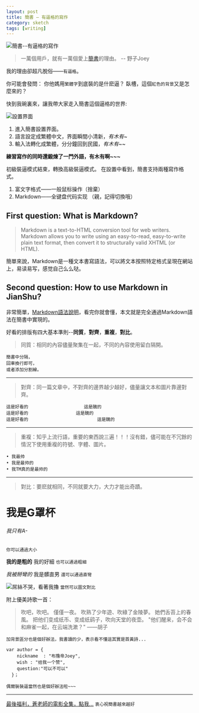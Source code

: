 ```yaml
---
layout: post
title: 簡書 – 有逼格的寫作
category: sketch
tags: [writing]
---
```


![簡書--有逼格的寫作](http://7xoj81.com1.z0.glb.clouddn.com/2015-08-13-1.png)

> 一萬個用戶，就有一萬個愛上[簡書](http://www.jianshu.com)的理由。 -- 野子Joey

我的理由卻超凡脫俗——`有逼格`。

你可能會發問：
你他媽用`繁體字`到底裝的是什麽逼？
臥槽，這個`紅色的背景`又是怎麼來的？

快到我碗裏來，讓我帶大家走入簡書這個逼格的世界:

![設置界面](http://7xoj81.com1.z0.glb.clouddn.com/2015-08-13-2.png)

1. 進入簡書設置界面。
2. 語言設定成繁體中文，界面瞬間小清新，*有木有*~
3. 輸入法轉化成繁體，分分鐘回到民國，*有木有*~~

**練習寫作的同時還鍛煉了一門外語，有木有啊~~~**

初級裝逼模式結束，轉換高級裝逼模式。
在設置中看到，簡書支持兩種寫作格式。
1. 富文字格式——一般鼠标操作（捨棄）
2. Markdown——全键盘代码实现 （親，記得切換哦）

## First question: What is Markdown?

> Markdown is a text-to-HTML conversion tool for web writers. Markdown allows you to write using an easy-to-read, easy-to-write plain text format, then convert it to structurally valid XHTML (or HTML).

簡單來說，Markdown是一種文本書寫語法，可以將文本按照特定格式呈現在網站上，易读易写，感觉自己么么哒。

## Second question: How to use Markdown in JianShu?

非常簡單，[Markdown語法說明](http://wowubuntu.com/markdown/)，看完你就會懂，本文就是完全通過Markdown語法在簡書中實現的。

好看的排版有四大基本準則--**同質**，**對齊**，**重複**，**對比**。
> 同質：相同的內容儘量聚集在一起，不同的內容使用留白隔開。

```
簡書中分隔，
回車換行即可，
或者添加分割線。
```

***

> 對齊：同一篇文章中，不對齊的邊界越少越好，儘量讓文本和圖片靠邊對齊。

```
這是好看的                     這是醜的
這是好看的                  這是醜的
這是好看的                          這是醜的
  ```  

***

> 重複：知乎上流行語，重要的東西說三遍！！！沒有錯，儘可能在不冗餘的情況下使用重複的符號、字體、圖片。

```
• 我最帅
• 我是最帅的
• 我TM真的是最帅的
```

***

> 對比：要麽就相同，不同就要大力，大力才能出奇蹟。

# 我是G罩杯 
###### 我只有A-

`你可以通過大小`

**我的是粗的** 我的好細
`也可以通過粗細`

*我被掰彎的* 我是髒直男
`還可以通過直彎`

![屌絲不哭，看著我擼](http://7xoj81.com1.z0.glb.clouddn.com/2015-08-13-3.jpg)
`當然可以圖文對比`


附上優美詩歌一首：
> 吹吧，吹吧。
> 僅僅一夜。
> 吹熟了少年遊、吹綠了金陵夢。
> 她們舌苔上的春風。
> 把他们变成纸币、变成纸鹞子，吹向天堂的夜壶。
> "他们醒来，会不会和麻雀一起，在云端洗漱？"
> ——胡子

`加背景區分也是個好辦法，我書讀的少，表示看不懂這其實是首黃詩...`

```
var author = {
    nickname  : "布撸帝Joey",
    wish : "给我一个赞",
    question:"可以不可以"
  }；
```
`偶爾裝裝逼當然也是個好辦法啦~~~`
***
[最後福利，蒼老師的電影全集，點我...](http://joeyqiang.me)
`衷心祝簡書越來越好`